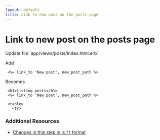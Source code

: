 ```yaml
---
layout: default
title: Link to new post on the posts page
---
```


<h1 id="main">Link to new post on the posts page</h1>
Update file `app/views/posts/index.html.erb`

Add
<pre><code> &lt;%= link_to &#39;New post&#39;, new_post_path %&gt;</code></pre>


Becomes
<pre><code> &lt;h1&gt;Listing posts&lt;/h1&gt;
 &lt;%= link_to &#39;New post&#39;, new_post_path %&gt;
 
 &lt;table&gt;
   &lt;tr&gt;
</code></pre>



### Additional Resources

* [Changes in this step in `diff` format](https://github.com/stevenhallen/rails_getting_started_bdd/commit/cee39273c0a3b7654f76ea51b7167415f64a1294)

